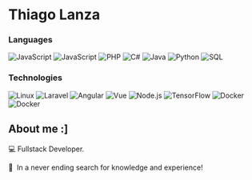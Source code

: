 # Thiago Lanza

### Languages

 ![JavaScript](https://img.shields.io/badge/-TypeScript-000?&logo=TypeScript) ![JavaScript](https://img.shields.io/badge/-JavaScript-000?&logo=JavaScript) ![PHP](https://img.shields.io/badge/-PHP-000?&logo=PHP) ![C#](https://img.shields.io/badge/--000?&logo=Csharp) ![Java](https://img.shields.io/badge/-Java-000?&logo=java) ![Python](https://img.shields.io/badge/-Python-000?&logo=Python) ![SQL](https://img.shields.io/badge/-SQL-000?&logo=MySQL) 
 
### Technologies
![Linux](https://img.shields.io/badge/-Linux-000?&logo=Linux&logoColor=bbb) ![Laravel](https://img.shields.io/badge/-Laravel-000?&logo=Laravel) ![Angular](https://img.shields.io/badge/-Angular-000?&logo=Angular&logoColor=red) ![Vue](https://img.shields.io/badge/-Vue.js-000?&logo=vue.js)  ![Node.js](https://img.shields.io/badge/-Node.js-000?&logo=node.js)  ![TensorFlow](https://img.shields.io/badge/-Ionic-000?&logo=Ionic) ![Docker](https://img.shields.io/badge/-Docker-000?&logo=docker) ![Docker](https://img.shields.io/badge/--000?&logo=dotnet) 



## About me :]
:computer: Fullstack Developer.

:metal:&nbsp; In a never ending search for knowledge and experience!
